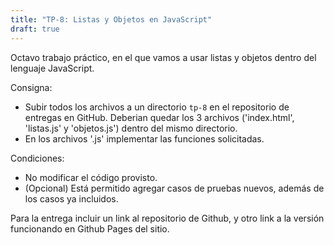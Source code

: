 ```yaml
---
title: "TP-8: Listas y Objetos en JavaScript"
draft: true
---
```


Octavo trabajo práctico, en el que vamos a usar listas y objetos dentro del lenguaje JavaScript.

Consigna:
- Subir todos los archivos a un directorio `tp-8` en el repositorio de entregas en GitHub. Deberian quedar los 3 archivos ('index.html', 'listas.js' y 'objetos.js') dentro del mismo directorio.
- En los archivos '.js' implementar las funciones solicitadas.

Condiciones:
- No modificar el código provisto.
- (Opcional) Está permitido agregar casos de pruebas nuevos, además de los casos ya incluidos.

Para la entrega incluir un link al repositorio de Github, y otro link a la versión funcionando en Github Pages del sitio.
